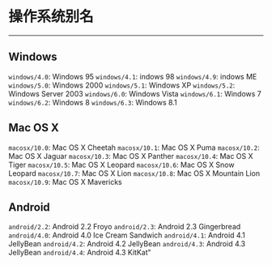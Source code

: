 
# 操作系统别名

----

## Windows

`windows/4.0`:  Windows 95
`windows/4.1`: indows 98
`windows/4.9`: indows ME
`windows/5.0`:  Windows 2000
`windows/5.1`:  Windows XP
`windows/5.2`:  Windows Server 2003
`windows/6.0`:  Windows Vista
`windows/6.1`:  Windows 7
`windows/6.2`:  Windows 8
`windows/6.3`:  Windows 8.1

## Mac OS X

`macosx/10.0`: Mac OS X Cheetah
`macosx/10.1`: Mac OS X Puma
`macosx/10.2`: Mac OS X Jaguar
`macosx/10.3`: Mac OS X Panther
`macosx/10.4`: Mac OS X Tiger
`macosx/10.5`: Mac OS X Leopard
`macosx/10.6`: Mac OS X Snow Leopard
`macosx/10.7`: Mac OS X Lion
`macosx/10.8`: Mac OS X Mountain Lion
`macosx/10.9`: Mac OS X Mavericks

## Android

`android/2.2`: Android 2.2 Froyo
`android/2.3`: Android 2.3 Gingerbread
`android/4.0`: Android 4.0 Ice Cream Sandwich
`android/4.1`: Android 4.1 JellyBean
`android/4.2`: Android 4.2 JellyBean
`android/4.3`: Android 4.3 JellyBean
`android/4.4`: Android 4.3 KitKat"
